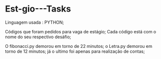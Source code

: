 # Est-gio---Tasks
Linguagem usada : PYTHON;

Códigos que foram pedidos para vaga de estágio;
Cada código está com o nome do seu respectivo desáfio;


O fibonacci.py demorou em torno de 22 minutos;
o Letra.py demorou em torno de 12 minutos;
já o ultimo foi apenas para realização de contas;
